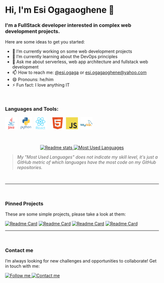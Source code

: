 # Hi, I'm Esi Ogagaoghene 👋

### I'm a FullStack developer interested in complex web development projects.

Here are some ideas to get you started:

- 🔭 I’m currently working on some web development projects 
- 🌱 I’m currently learning about the DevOps principles
- 💬 Ask me about serverless, web app architecture and fullstack web development
- 📫 How to reach me: [@esi.ogaga](https://twitter.com/@esi_ogaga) or [esi.ogagaoghene@yahoo.com](mailto:esi.ogagaoghene@yahoo.com)
- 😄 Pronouns: he/him
- ⚡ Fun fact: I love anything IT
        
<br>

<h3 align="left">Languages and Tools:</h3>
<div>
  <img src="https://github.com/devicons/devicon/blob/master/icons/java/java-original-wordmark.svg" title="Java" alt="Java" width="40" height="40"/>&nbsp;
  <img src="https://github.com/devicons/devicon/blob/master/icons/python/python-original-wordmark.svg" title="Python" alt="Python" width="40" height="40"/>&nbsp;
  <img src="https://github.com/devicons/devicon/blob/master/icons/react/react-original-wordmark.svg" title="React" alt="React" width="40" height="40"/>&nbsp;
 &nbsp;
  <img src="https://github.com/devicons/devicon/blob/master/icons/html5/html5-original.svg" title="HTML5" alt="HTML" width="40" height="40"/>&nbsp;
  <img src="https://github.com/devicons/devicon/blob/master/icons/javascript/javascript-original.svg" title="JavaScript" alt="JavaScript" width="40" height="40"/>&nbsp;
  <img src="https://github.com/devicons/devicon/blob/master/icons/mysql/mysql-original-wordmark.svg" title="MySQL"  alt="MySQL" width="40" height="40"/>&nbsp;
  
</div>
<br><br>
<p align="center">
    <a href="https://github-readme-stats.vercel.app/api?username=VanessaAoki&theme=radical&show_icons=true">
        <img height="200" alt="Readme stats" src="https://github-readme-stats.vercel.app/api?username=ogagaoghene&theme=graywhite&show_icons=true&icon_color=a960ff" />
    </a>
    <a href="https://github.com/ogagaoghene-esi-7a478647/github-readme-stats">
        <img height="200" alt="Most Used Languages" src="https://github-readme-stats.vercel.app/api/top-langs/?username=saqibjavaiddev&theme=graywhite&layout=compact)" />
    </a>
</p>

> *My "Most Used Languages" does not indicate my skill level, it's just a GitHub metric of which languages have the most code on my GitHub repositories.*
<br>
<hr>
<br>

### Pinned Projects

These are some simple projects, please take a look at them:

[![Readme Card](https://github-readme-stats.vercel.app/api/pin/?username=ogagaogehene&repo=awesome-books-es6&show_owner=true)](https://github.com/ogagaoghene/awesome-books-es6)
[![Readme Card](https://github-readme-stats.vercel.app/api/pin/?username=ogagaoghene&repo=todo-list-structure&show_owner=true)](https://github.com/ogagaoghene/todo-list-structure)
[![Readme Card](https://github-readme-stats.vercel.app/api/pin/?username=ogagaoghene&repo=online-conference-website&show_owner=true)](https://github.com/ogagaoghene/online-conference-website)
[![Readme Card](https://github-readme-stats.vercel.app/api/pin/?username=ogagaoghene&repo=myapp&show_owner=true)](https://github.com/ogagaoghene/myapp)

<hr>
<br>

### Contact me
I’m always looking for new challenges and opportunities to collaborate! Get in touch with me:
<br>
<p>

   <a href="https://www.linkedin.com/in/ogagaoghene-esi-7a478647">
        <img alt="Follow me" src="https://img.shields.io/badge/-LinkedIn-%23a960ff?style=for-the-badge&logo=linkedin">
    </a> 
 <a href="mailto:esi.ogagaoghene@yahoo.com">
        <img alt="Contact me" src="https://img.shields.io/badge/-contact%20me-%23a960ff?style=for-the-badge&logo=Mail.Ru">
    </a> 
   
  
</p>
<br
